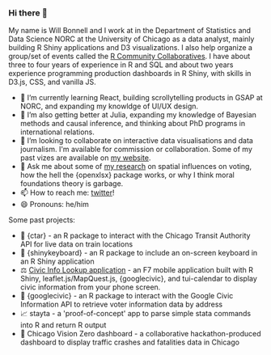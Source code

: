 ### Hi there 👋

My name is Will Bonnell and I work at in the Department of Statistics and Data Science NORC at the University of Chicago as a data analyst, mainly building R Shiny applications and D3 visualizations. I also help organize a group/set of events called the [R Community Collaboratives](https://chircollab.github.io/). I have about three to four years of experience in R and SQL and about two years experience programming production dashboards in R Shiny, with skills in D3.js, CSS, and vanilla JS. 


- 🔭 I’m currently learning React, building scrollytelling products in GSAP at NORC, and expanding my knowldge of UI/UX design.
- 🌱 I’m also getting better at Julia, expanding my knowledge of Bayesian methods and causal inference, and thinking about PhD programs in international relations.
- 👯 I’m looking to collaborate on interactive data visualisations and data journalism. I'm available for commission or collaboration. Some of my past vizes are available on [my website](https://willdebras.github.io/viz/).
- 💬 Ask me about some of [my research](https://willdebras.github.io/cv/) on spatial influences on voting, how the hell the {openxlsx} package works, or why I think moral foundations theory is garbage.
- 📫 How to reach me: [twitter](https://twitter.com/_willdebras)!
- 😄 Pronouns: he/him

Some past projects:

- 🚆 {ctar} - an R package to interact with the Chicago Transit Authority API for live data on train locations
- 🎹 {shinykeyboard} - an R package to include an on-screen keyboard in an R Shiny application
- ⚖️ [Civic Info Lookup application](https://github.com/willdebras/civiclookup) - an F7 mobile application built with R Shiny, leaflet.js/MapQuest.js, {googlecivic}, and tui-calendar to display civic information from your phone screen.
- 📜 {googlecivic} - an R package to interact with the Google Civic Information API to retrieve voter information data by address
- 📈 stayta - a 'proof-of-concept' app to parse simple stata commands into R and return R output
- 🚗 Chicago Vision Zero dashboard - a collaborative hackathon-produced dashboard to display traffic crashes and fatalities data in Chicago

